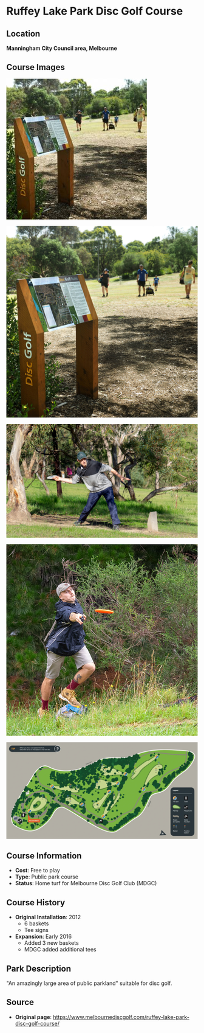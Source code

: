 # Ruffey Lake Park Disc Golf Course

## Location
**Manningham City Council area, Melbourne**

## Course Images
![Course Thumbnail](course-thumbnail.jpg)

![Course Photo](course-photo.jpg)

![Action Photo](action-photo.jpg)

![Action Photo 2](action-photo-2.jpg)

![Aerial View](course-aerial.webp)

## Course Information
- **Cost**: Free to play
- **Type**: Public park course
- **Status**: Home turf for Melbourne Disc Golf Club (MDGC)

## Course History
- **Original Installation**: 2012
  - 6 baskets
  - Tee signs
- **Expansion**: Early 2016
  - Added 3 new baskets
  - MDGC added additional tees

## Park Description
"An amazingly large area of public parkland" suitable for disc golf.

## Source
- **Original page**: https://www.melbournediscgolf.com/ruffey-lake-park-disc-golf-course/
